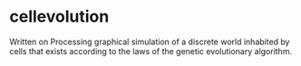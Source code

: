 # cellevolution
Written on Processing graphical simulation of a discrete world inhabited by cells that exists according to the laws of the genetic evolutionary algorithm.
